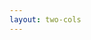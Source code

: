 ```yaml
---
layout: two-cols
---
```


<template v-slot:default>

# 5.1 Filtering
* skip
* distinct
* take

</template>
<template v-slot:right>

# Samples
- skip
  - https://stackblitz.com/edit/f8u2ms?devtoolsheight=50&file=index.ts
  - https://rxmarbles.com/#skip
- distinct
  - https://stackblitz.com/edit/ftikcs?devtoolsheight=50&file=index.ts
  - https://rxmarbles.com/#distinct
- take
  - https://stackblitz.com/edit/ydakos?devtoolsheight=50&file=index.ts
  - https://rxmarbles.com/#take


</template>

<!-- 
前面提到了，除了创建类的操作符是源头操作符， 其他类型的操作符都是要依赖一个上游的observerable对象，它们会对上游数据进行处理并且在新返回的observable对象中发送这些数据。

-->